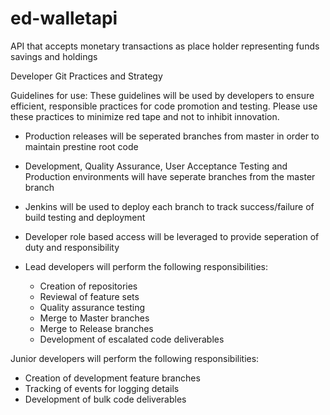 # ed-walletapi
API that accepts monetary transactions as place holder representing funds savings and holdings

Developer Git Practices and Strategy

Guidelines for use:
These guidelines will be used by developers to ensure efficient, responsible practices for code promotion and testing. 
Please use these practices to minimize red tape and not to inhibit innovation.

- Production releases will be seperated branches from master in order to maintain prestine root code

- Development, Quality Assurance, User Acceptance Testing and Production environments will have seperate branches from the master branch

- Jenkins will be used to deploy each branch to track success/failure of build testing and deployment

- Developer role based access will be leveraged to provide seperation of duty and responsibility

- Lead developers will perform the following responsibilities:
  - Creation of repositories
  - Reviewal of feature sets
  - Quality assurance testing
  - Merge to Master branches
  - Merge to Release branches
  - Development of escalated code deliverables

Junior developers will perform the following responsibilities:
  - Creation of development feature branches
  - Tracking of events for logging details
  - Development of bulk code deliverables

